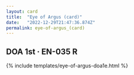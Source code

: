 ```yaml
---
layout: card
title:  "Eye of Argus (card)"
date:   "2022-12-29T21:47:36.874Z"
permalink: eye-of-argus_(card)
---
```


## DOA 1st &middot; EN-035 R

{% include templates/eye-of-argus-doa1e.html %}
